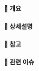 ## 📖 개요

<!-- PR에 관한 간략한 개요를 작성해주세요. -->

## 📝 상세설명

<!-- 작성된 코드의 특이점 또는 주의점 등 설명이 필요한 부분이 있다면 작성해주세요. -->

## 📓 참고

<!-- 기능 구현 또는 문제 해결 등 PR에 포함된 코드 작성 중 참고 자료가 있다면 기술해주세요. -->

## 🦀 관련 이슈

<!-- 해당 풀리퀘스트와 관련된 이슈 번호가 있다면 등록해주세요. -->
